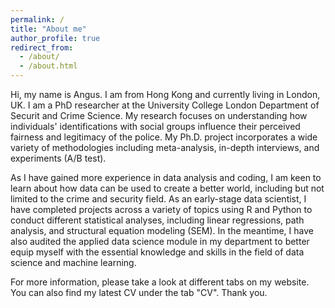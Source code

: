 ```yaml
---
permalink: /
title: "About me"
author_profile: true
redirect_from: 
  - /about/
  - /about.html
---
```


Hi, my name is Angus. I am from Hong Kong and currently living in London, UK. I am a PhD researcher at the University College London Department of Securit and Crime Science. My research focuses on understanding how individuals' identifications with social groups influence their perceived fairness and legitimacy of the police. My Ph.D. project incorporates a wide variety of methodologies including meta-analysis, in-depth interviews, and experiments (A/B test).

As I have gained more experience in data analysis and coding, I am keen to learn about how data can be used to create a better world, including but not limited to the crime and security field. As an early-stage data scientist, I have completed projects across a variety of topics using R and Python to conduct different statistical analyses, including linear regressions, path analysis, and structural equation modeling (SEM). In the meantime, I have also audited the applied data science module in my department to better equip myself with the essential knowledge and skills in the field of data science and machine learning.

For more information, please take a look at different tabs on my website. You can also find my latest CV under the tab "CV". Thank you.
